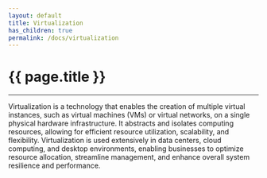 ```yaml
---
layout: default
title: Virtualization
has_children: true
permalink: /docs/virtualization
---
```


# {{ page.title }}

______________________________________________________________________

Virtualization is a technology that enables the creation of multiple virtual instances, such as virtual machines (VMs) or virtual networks, on a single physical hardware infrastructure. It abstracts and isolates computing resources, allowing for efficient resource utilization, scalability, and flexibility. Virtualization is used extensively in data centers, cloud computing, and desktop environments, enabling businesses to optimize resource allocation, streamline management, and enhance overall system resilience and performance.
